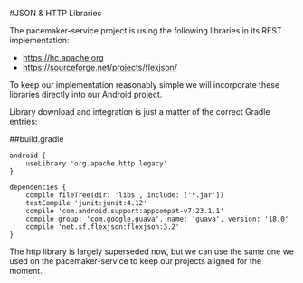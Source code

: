 #JSON & HTTP Libraries

The pacemaker-service project is using the following libraries in its REST implementation:

- <https://hc.apache.org>
- <https://sourceforge.net/projects/flexjson/>

To keep our implementation reasonably simple we will incorporate these libraries directly into our Android project.

Library download and integration is just a matter of the correct Gradle entries:

##build.gradle

~~~
android {
    useLibrary 'org.apache.http.legacy'
}

dependencies {
    compile fileTree(dir: 'libs', include: ['*.jar'])
    testCompile 'junit:junit:4.12'
    compile 'com.android.support:appcompat-v7:23.1.1'
    compile group: 'com.google.guava', name: 'guava', version: '18.0'
    compile 'net.sf.flexjson:flexjson:3.2'
}
~~~

The http library is largely superseded now, but we can use the same one we used on the pacemaker-service to keep our projects aligned for the moment.